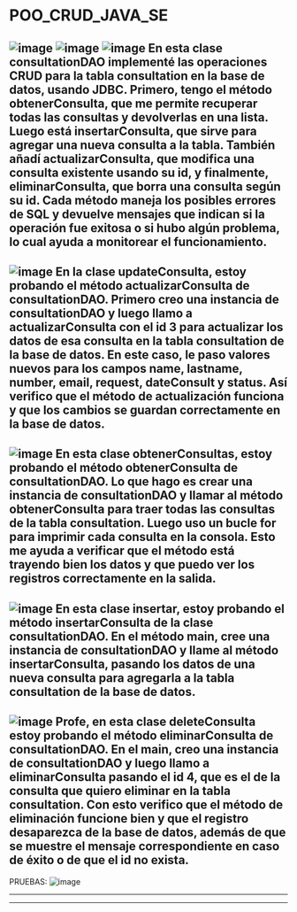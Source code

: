 # POO_CRUD_JAVA_SE
![image](https://github.com/user-attachments/assets/0f1d1c68-1f25-484d-9c8d-7d2a15f6d828)
![image](https://github.com/user-attachments/assets/86cd4746-e7e5-42b4-8ed5-9de0952bc1f0)
![image](https://github.com/user-attachments/assets/30e6fc6b-b517-4080-8563-588432462ec1)
En esta clase consultationDAO implementé las operaciones CRUD para la tabla consultation en la base de datos, usando JDBC. Primero, tengo el método obtenerConsulta, que me permite recuperar todas las consultas y devolverlas en una lista. Luego está insertarConsulta, que sirve para agregar una nueva consulta a la tabla. También añadí actualizarConsulta, que modifica una consulta existente usando su id, y finalmente, eliminarConsulta, que borra una consulta según su id. Cada método maneja los posibles errores de SQL y devuelve mensajes que indican si la operación fue exitosa o si hubo algún problema, lo cual ayuda a monitorear el funcionamiento.
----------------------------------------------------------------------
![image](https://github.com/user-attachments/assets/0d5da8d1-2152-4852-94d9-318a5041304c)
En la clase updateConsulta, estoy probando el método actualizarConsulta de consultationDAO. Primero creo una instancia de consultationDAO y luego llamo a actualizarConsulta con el id 3 para actualizar los datos de esa consulta en la tabla consultation de la base de datos. En este caso, le paso valores nuevos para los campos name, lastname, number, email, request, dateConsult y status. Así verifico que el método de actualización funciona y que los cambios se guardan correctamente en la base de datos.
----------------------------------------------------------------------
![image](https://github.com/user-attachments/assets/010e8751-2520-4a2d-9c1f-541680afa4aa)
En esta clase obtenerConsultas, estoy probando el método obtenerConsulta de consultationDAO. Lo que hago es crear una instancia de consultationDAO y llamar al método obtenerConsulta para traer todas las consultas de la tabla consultation. Luego uso un bucle for para imprimir cada consulta en la consola. Esto me ayuda a verificar que el método está trayendo bien los datos y que puedo ver los registros correctamente en la salida.
----------------------------------------------------------------------
![image](https://github.com/user-attachments/assets/dc50718e-658c-4150-866b-db8508c4350a)
En esta clase insertar, estoy probando el método insertarConsulta de la clase consultationDAO. En el método main, cree una instancia de consultationDAO y llame al método insertarConsulta, pasando los datos de una nueva consulta para agregarla a la tabla consultation de la base de datos.
----------------------------------------------------------------------
![image](https://github.com/user-attachments/assets/bb8a8afb-2811-4224-9ef4-713c530435fa)
Profe, en esta clase deleteConsulta estoy probando el método eliminarConsulta de consultationDAO. En el main, creo una instancia de consultationDAO y luego llamo a eliminarConsulta pasando el id 4, que es el de la consulta que quiero eliminar en la tabla consultation. Con esto verifico que el método de eliminación funcione bien y que el registro desaparezca de la base de datos, además de que se muestre el mensaje correspondiente en caso de éxito o de que el id no exista.
----------------------------------------------------------------------
PRUEBAS:
![image](https://github.com/user-attachments/assets/0dd9c412-340d-4f5b-99c5-ee0e7eeaa6f7)

----------------------------------------------------------------------

----------------------------------------------------------------------



